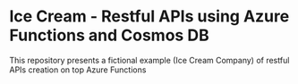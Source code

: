 # Ice Cream - Restful APIs using Azure Functions and Cosmos DB
This repository presents a fictional example (Ice Cream Company) of restful APIs creation on top Azure Functions
